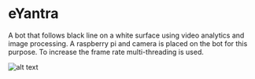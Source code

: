 # eYantra

A bot that follows black line on a white surface using video analytics and image processing. A raspberry pi and camera is placed on the bot for this purpose. To increase the frame rate multi-threading is used.

![alt text](https://github.com/sona-19/eYantra/blob/master/Selection_007.png)


